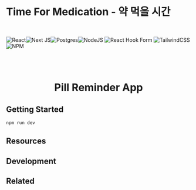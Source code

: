 <br>
<p align="center">
<h1>  Time For Medication - 약 먹을 시간
</h1>
</p>
<br>
<p align="center">

![React](https://img.shields.io/badge/react-%2320232a.svg?style=for-the-badge&logo=react&logoColor=%2361DAFB)![Next JS](https://img.shields.io/badge/Next-black?style=for-the-badge&logo=next.js&logoColor=white)![Postgres](https://img.shields.io/badge/postgres-%23316192.svg?style=for-the-badge&logo=postgresql&logoColor=white)![NodeJS](https://img.shields.io/badge/node.js-6DA55F?style=for-the-badge&logo=node.js&logoColor=white)
![React Hook Form](https://img.shields.io/badge/React%20Hook%20Form-%23EC5990.svg?style=for-the-badge&logo=reacthookform&logoColor=white)
![TailwindCSS](https://img.shields.io/badge/tailwindcss-%2338B2AC.svg?style=for-the-badge&logo=tailwind-css&logoColor=white)![NPM](https://img.shields.io/badge/NPM-%23CB3837.svg?style=for-the-badge&logo=npm&logoColor=white)

</p>
<br>
<br>

<h1 align="center">Pill Reminder App</h1>

## Getting Started

```sh
npm run dev
```

## Resources

## Development

## Related

<br>
<br>

<p align="center">
</p>
